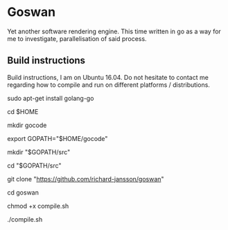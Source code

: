 # Goswan 
Yet another software rendering engine. This time written in go as a way for me to investigate, parallelisation of said process. 

## Build instructions
Build instructions, I am on Ubuntu 16.04. Do not hesitate to contact me regarding how to compile and run on different platforms / distributions.  

sudo apt-get install golang-go

cd $HOME

mkdir gocode 

export GOPATH="$HOME/gocode"

mkdir "$GOPATH/src"

cd "$GOPATH/src"

git clone "https://github.com/richard-jansson/goswan"

cd goswan 

chmod +x compile.sh

./compile.sh
